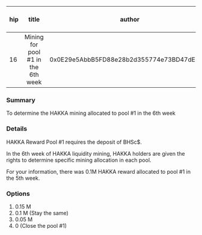 | hip | title | author | created | duration | Snapshot Block Number |
|----------|:----------:|:----------:|:----------:|:----------:|:----------:|
| 16 | Mining for pool #1 in the 6th week | 0x0E29e5AbbB5FD88e28b2d355774e73BD47dE3bcd | 2020-10-06 12:30 | 1 | 11002222 |


### Summary
To determine the HAKKA mining allocated to pool #1 in the 6th week

### Details

HAKKA Reward Pool #1 requires the deposit of BHSc$.

In the 6th week of HAKKA liquidity mining, HAKKA holders are given the rights to determine specific mining allocation in each pool.

For your information, there was 0.1M HAKKA reward allocated to pool #1 in the 5th week.

### Options
1. 0.15 M
2. 0.1 M (Stay the same)
3. 0.05 M
4. 0 (Close the pool #1)
